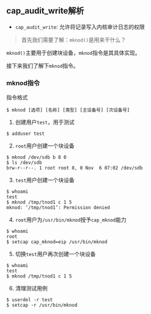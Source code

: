 ## cap_audit_write解析

- `cap_audit_write`: 允许将记录写入内核审计日志的权限

> 首先我们需要了解：`mknod()`是用来干什么？

`mknod()`主要用于创建块设备，`mknod`指令是其具体实现。

接下来我们了解下`mknod`指令。

### mknod指令

指令格式

```shell
$ mknod [选项] [名称] [类型] [主设备号] [次设备号]
```

1. 创建用户`test`，用于测试

```shell
$ adduser test
```

2. `root`用户创建一个块设备

```shell
$ mknod /dev/sdb b 8 0
$ ls /dev/sdb
brw-r--r--. 1 root root 8, 0 Nov  6 07:02 /dev/sdb
```

3. `test`用户创建一个块设备

```shell
$ whoami
test
$ mknod /tmp/tnod1 c 1 5
mknod: ‘/tmp/tnod1’: Permission denied
```

4. `root`用户为`/usr/bin/mknod`授予`cap_mknod`能力

```shell
$ whoami
root
$ setcap cap_mknod=eip /usr/bin/mknod
```

5. 切换`test`用户再次创建一个块设备

```shell
$ whoami
test
$ mknod /tmp/tnod1 c 1 5
```

6. 清理测试用例

```shell
$ userdel -r test
$ setcap -r /usr/bin/mknod
```
